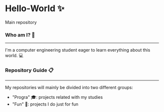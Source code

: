# Hello-World ✨
Main repository

### Who am I? 💅
******************
I'm a computer engineering student eager to learn everything about this world. 💻

### Repository Guide 📋
******************
My repositories will mainly be divided into two different groups:
- "Progra" 🎓: projects related with my studies
- "Fun" 🎈: projects I do just for fun 
